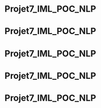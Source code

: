 # Projet7_IML_POC_NLP
# Projet7_IML_POC_NLP
# Projet7_IML_POC_NLP
# Projet7_IML_POC_NLP
# Projet7_IML_POC_NLP
